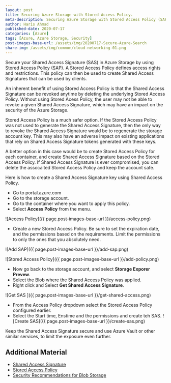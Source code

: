 ```yaml
---
layout: post
title: Securing Azure Storage with Stored Access Policy.
meta-description: Securing Azure Storage with Stored Access Policy (SAP) and Shared Access Token (SAS).
author: Haris Ahmad
published-date: 2020-07-17
categories: [Azure]
tags: [Azure, Azure Storage, Security]
post-images-base-url: /assets/img/20200717-Secure-Azure-Search
share-img: /assets/img/common/cloud-networking-01.png
---
```


Secure your Shared Access Signature (SAS) in Azure Storage  by using Stored Access Policy (SAP). A Stored Access Policy defines access rights and restrictions. This policy can then be used to create Shared Access Signatures that can be used by clients.

An inherent benefit of using Stored Access Policy is that the Shared Access Signature can be revoked anytime by deleting the underlying Stored Access Policy. Without using Stored Acess Policy, the user may not be able to revoke a given Shared Access Signature, which may have an impact on the security of the Azure Storage.

Stored Access Policy is a much safer option. If the Stored Access Policy was not used to generate the Shared Access Signature, then the only way to revoke the Shared Access Signature would be to regenerate the storage account key. This may also have an adverse impact on  existing applications that rely on Shared Access Signature tokens generated with these keys.

A better option in this case would be to create Stored Access Policy for each container, and create Shared Access Signature based on the Stored Access Policy. If Shared Access Signature is ever compromised, you can delete the assocaited Stored Access Policy and keep the account safe.

Here is how to create a Shared Access Signature key using Shared Access Policy.
* Go to portal.azure.com
* Go to the storage account.
* Go to the container where you want to apply this policy.
* Select **Access Policy** from the menu.

![Access Policy]({{ page.post-images-base-url }}/access-policy.png)

* Create a new Stored Access Policy. Be sure to set the expiration date, and the permissions based on the requirements. Limit the permissions to only the ones that you absolutely need.

![Add SAP]({{ page.post-images-base-url }}/add-sap.png)

![Stored Access Policy]({{ page.post-images-base-url }}/add-policy.png)
* Now go back to the storage account, and select **Storage Exporer Prevew**. 
* Select the Blob where the Shared Access Policy was applied. 
* Right click and Select **Get Shared Access Signature**.

![Get SAS ]({{ page.post-images-base-url }}/get-shared-access.png)

* From the Access Policy dropdown select the Stored Access Policy configured earlier.
* Select the Start time, Enstime and the permissions and create teh SAS.
![Create SAS]({{ page.post-images-base-url }}/create-sas.png)

Keep the Shared Access Signature secure and use Azure Vault or other similar services, to limit the exposure even further.

## Additional Material
* [Shared Access Signature](https://docs.microsoft.com/en-us/azure/storage/common/storage-sas-overview)
* [Stored Access Policy](https://docs.microsoft.com/en-us/rest/api/storageservices/define-stored-access-policy)
* [Security Recommendations for Blob Storage](https://docs.microsoft.com/en-us/azure/storage/blobs/security-recommendations#:~:text=Microsoft%20recommends%20using%20Azure%20AD,saving%20them%20with%20your%20application)



